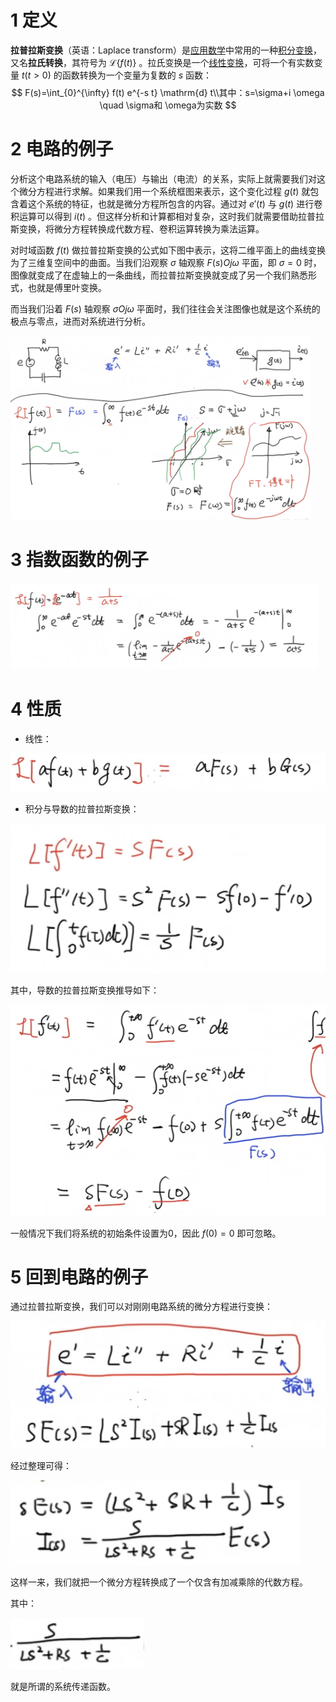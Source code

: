 # 1 定义

**拉普拉斯变换**（英语：Laplace transform）是[应用数学](https://zh.wikipedia.org/wiki/应用数学)中常用的一种[积分变换](https://zh.wikipedia.org/wiki/积分变换)，又名**拉氏转换**，其符号为 $\mathcal{L}\{f(t)\}$ 。拉氏变换是一个[线性变换](https://zh.wikipedia.org/wiki/线性变换)，可将一个有实数变量 $t (t>0)$ 的函数转换为一个变量为复数的 $s$ 函数：
$$
F(s)=\int_{0}^{\infty} f(t) e^{-s t} \mathrm{d} t\\其中：s=\sigma+i \omega \quad \sigma和 \omega为实数
$$


# 2 电路的例子

分析这个电路系统的输入（电压）与输出（电流）的关系，实际上就需要我们对这个微分方程进行求解。如果我们用一个系统框图来表示，这个变化过程 $g(t)$ 就包含着这个系统的特征，也就是微分方程所包含的内容。通过对 $e'(t)$ 与 $g( t )$ 进行卷积运算可以得到 $i(t)$ 。但这样分析和计算都相对复杂，这时我们就需要借助拉普拉斯变换，将微分方程转换成代数方程、卷积运算转换为乘法运算。

对时域函数 $f(t)$ 做拉普拉斯变换的公式如下图中表示，这将二维平面上的曲线变换为了三维复空间中的曲面。当我们沿观察 $\sigma$ 轴观察 $F(s)Oj\omega$ 平面，即 $\sigma = 0$ 时，图像就变成了在虚轴上的一条曲线，而拉普拉斯变换就变成了另一个我们熟悉形式，也就是傅里叶变换。

而当我们沿着 $F(s)$ 轴观察 $\sigma O j\omega$ 平面时，我们往往会关注图像也就是这个系统的极点与零点，进而对系统进行分析。

<img src="拉普拉斯变换.images/image-20200419140358354.png" alt="image-20200419140358354" style="zoom:47%;" />



#  3 指数函数的例子

<img src="拉普拉斯变换.images/image-20200419140549301.png" alt="image-20200419140549301" style="zoom:48%;" />



# 4 性质

- 线性：

<img src="拉普拉斯变换.images/image-20200419140639855.png" alt="image-20200419140639855" style="zoom:75%;" />

- 积分与导数的拉普拉斯变换：

<img src="拉普拉斯变换.images/image-20200419141235346.png" alt="image-20200419141350013" style="zoom:80%;" />

其中，导数的拉普拉斯变换推导如下：

<img src="拉普拉斯变换.images/image-20200419141235347.png" alt="image-20200419141235347" style="zoom:70%;" />

一般情况下我们将系统的初始条件设置为0，因此 $f(0) = 0$ 即可忽略。



# 5 回到电路的例子

通过拉普拉斯变换，我们可以对刚刚电路系统的微分方程进行变换：

<img src="拉普拉斯变换.images/image-20200419141751255.png" alt="image-20200419141751255" style="zoom:80%;" />

经过整理可得：

<img src="拉普拉斯变换.images/image-20200419141841725.png" alt="image-20200419141841725" style="zoom:80%;" />

这样一来，我们就把一个微分方程转换成了一个仅含有加减乘除的代数方程。

其中：

<img src="拉普拉斯变换.images/image-20200419142032512.png" alt="image-20200419142032512" style="zoom:80%;" />

就是所谓的系统传递函数。


